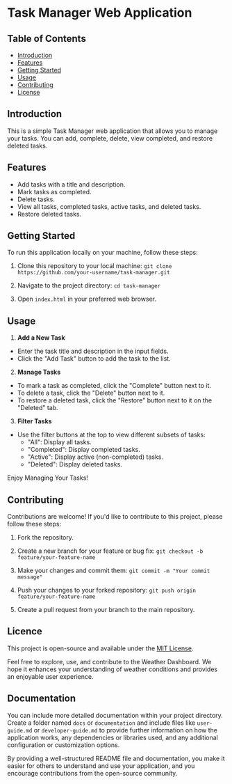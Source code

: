 # Task Manager Web Application

## Table of Contents

- [Introduction](#introduction)
- [Features](#features)
- [Getting Started](#getting-started)
- [Usage](#usage)
- [Contributing](#contributing)
- [License](#license)

## Introduction
This is a simple Task Manager web application that allows you to manage your tasks. You can add, complete, delete, view completed, and restore deleted tasks.

## Features

- Add tasks with a title and description.
- Mark tasks as completed.
- Delete tasks.
- View all tasks, completed tasks, active tasks, and deleted tasks.
- Restore deleted tasks.

## Getting Started

To run this application locally on your machine, follow these steps:

1. Clone this repository to your local machine:
`git clone https://github.com/your-username/task-manager.git`

2. Navigate to the project directory:
`cd task-manager`

3. Open `index.html` in your preferred web browser.

## Usage

1. **Add a New Task**
- Enter the task title and description in the input fields.
- Click the "Add Task" button to add the task to the list.

2. **Manage Tasks**
- To mark a task as completed, click the "Complete" button next to it.
- To delete a task, click the "Delete" button next to it.
- To restore a deleted task, click the "Restore" button next to it on the "Deleted" tab.

3. **Filter Tasks**
- Use the filter buttons at the top to view different subsets of tasks:
  - "All": Display all tasks.
  - "Completed": Display completed tasks.
  - "Active": Display active (non-completed) tasks.
  - "Deleted": Display deleted tasks.

Enjoy Managing Your Tasks!

## Contributing

Contributions are welcome! If you'd like to contribute to this project, please follow these steps:

1. Fork the repository.

2. Create a new branch for your feature or bug fix:
`git checkout -b feature/your-feature-name`

3. Make your changes and commit them:
`git commit -m "Your commit message"`

4. Push your changes to your forked repository:
`git push origin feature/your-feature-name`

5. Create a pull request from your branch to the main repository.

## Licence

This project is open-source and available under the [MIT License](LICENSE). 

Feel free to explore, use, and contribute to the Weather Dashboard. We hope it enhances your understanding of weather conditions and provides an enjoyable user experience.

## Documentation

You can include more detailed documentation within your project directory. Create a folder named `docs` or `documentation` and include files like `user-guide.md` or `developer-guide.md` to provide further information on how the application works, any dependencies or libraries used, and any additional configuration or customization options.

By providing a well-structured README file and documentation, you make it easier for others to understand and use your application, and you encourage contributions from the open-source community.
